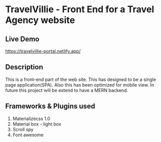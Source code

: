 # TravelVillie - Front End for a Travel Agency website

## Live Demo
https://travelvillie-portal.netlify.app/ 

## Description
This is a front-end part of the web site. This has designed to be a single page application(SPA). Also this has been optimized for mobile view. In future this project will be extend to have a MERN backend.

## Frameworks & Plugins used
1. Materializecss 1.0 
2. Material box - light box
3. Scroll spy
4. Font awesome


